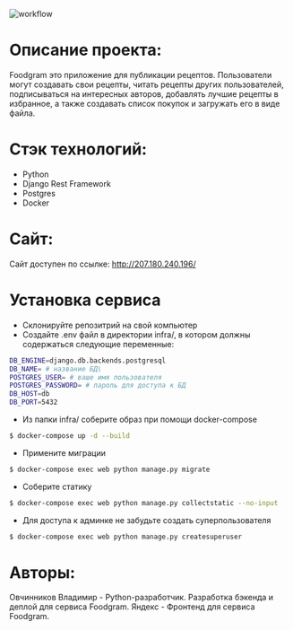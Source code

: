 ![workflow](https://github.com/Vladimi-lan/foodgram_project/actions/workflows/workflow.yml/badge.svg)

# Описание проекта:
Foodgram это приложение для публикации рецептов.
Пользователи могут создавать свои рецепты, читать рецепты других пользователей, подписываться на интересных авторов, добавлять лучшие рецепты в избранное, а также создавать список покупок и загружать его в виде файла.

# Стэк технологий:
- Python
- Django Rest Framework
- Postgres
- Docker

# Сайт:
Сайт доступен по ссылке: http://207.180.240.196/

# Установка сервиса
- Склонируйте репозитрий на свой компьютер
- Создайте .env файл в директории infra/, в котором должны содержаться следующие переменные:
```sh
DB_ENGINE=django.db.backends.postgresql
DB_NAME= # название БД\
POSTGRES_USER= # ваше имя пользователя
POSTGRES_PASSWORD= # пароль для доступа к БД
DB_HOST=db
DB_PORT=5432
```
- Из папки infra/ соберите образ при помощи docker-compose
```sh
$ docker-compose up -d --build
```
- Примените миграции 
```sh
$ docker-compose exec web python manage.py migrate
```
- Соберите статику 
```sh
$ docker-compose exec web python manage.py collectstatic --no-input
```
- Для доступа к админке не забудьте создать суперпользователя 
```sh
$ docker-compose exec web python manage.py createsuperuser
```

# Авторы:
Овчинников Владимир - Python-разработчик. Разработка бэкенда и деплой для сервиса Foodgram.
Яндекс - Фронтенд для сервиса Foodgram.
